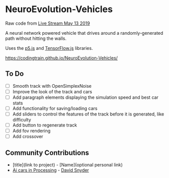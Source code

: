 # NeuroEvolution-Vehicles

Raw code from [Live Stream May 13 2019](https://youtu.be/mXDrH0wStHs?t=1568)

A neural network powered vehicle that drives around a randomly-generated path without hitting the walls.

Uses the [p5.js](https://p5js.org/) and [TensorFlow.js](https://www.tensorflow.org/js) libraries.

https://codingtrain.github.io/NeuroEvolution-Vehicles/

## To Do
- [ ] Smooth track with OpenSimplexNoise
- [ ] Improve the look of the track and cars
- [ ] Add paragraph elements displaying the simulation speed and best car stats
- [ ] Add functionality for saving/loading cars
- [ ] Add sliders to control the features of the track before it is generated, like difficulty
- [ ] Add button to regenerate track
- [ ] Add fov rendering
- [ ] Add crossover

## Community Contributions
* [title](link to project) - [Name](optional personal link)
* [Ai cars in Processing](https://www.youtube.com/watch?v=-VHdAQHhgdA&t=151s) - [David Snyder](http://gypsydangerous.xyz/)  

